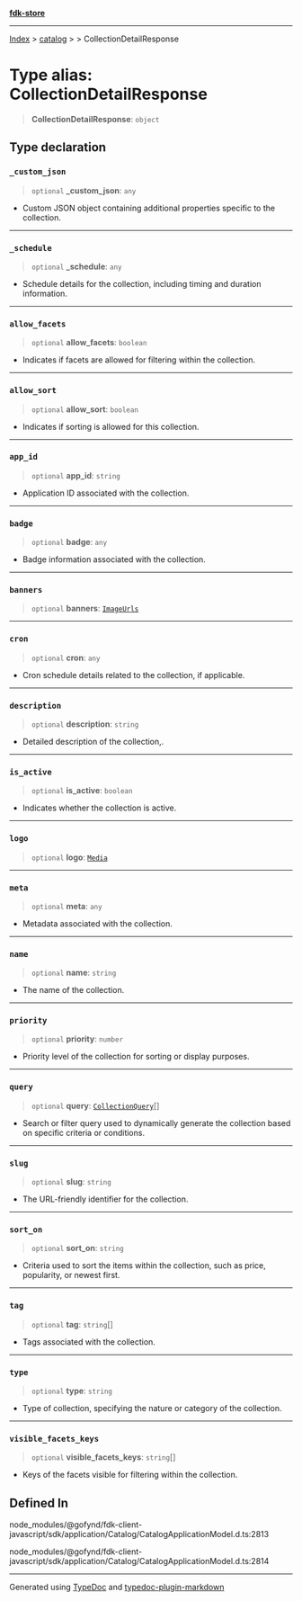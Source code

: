 [**fdk-store**](../../../README.md)
***

[Index](../../../API.md) > [catalog](../../README.md) > [<internal>](../README.md) > CollectionDetailResponse

# Type alias: CollectionDetailResponse

> **CollectionDetailResponse**: `object`

## Type declaration

### `_custom_json`

> `optional` **\_custom\_json**: `any`

- Custom JSON object containing additional
properties specific to the collection.

***

### `_schedule`

> `optional` **\_schedule**: `any`

- Schedule details for the collection,
including timing and duration information.

***

### `allow_facets`

> `optional` **allow\_facets**: `boolean`

- Indicates if facets are allowed for
filtering within the collection.

***

### `allow_sort`

> `optional` **allow\_sort**: `boolean`

- Indicates if sorting is allowed for this collection.

***

### `app_id`

> `optional` **app\_id**: `string`

- Application ID associated with the collection.

***

### `badge`

> `optional` **badge**: `any`

- Badge information associated with the collection.

***

### `banners`

> `optional` **banners**: [`ImageUrls`](../../../brands/internal_/type-aliases/type-alias.ImageUrls.md)

***

### `cron`

> `optional` **cron**: `any`

- Cron schedule details related to the collection,
if applicable.

***

### `description`

> `optional` **description**: `string`

- Detailed description of the collection,.

***

### `is_active`

> `optional` **is\_active**: `boolean`

- Indicates whether the collection is active.

***

### `logo`

> `optional` **logo**: [`Media`](../../../brands/internal_/type-aliases/type-alias.Media.md)

***

### `meta`

> `optional` **meta**: `any`

- Metadata associated with the collection.

***

### `name`

> `optional` **name**: `string`

- The name of the collection.

***

### `priority`

> `optional` **priority**: `number`

- Priority level of the collection for sorting
or display purposes.

***

### `query`

> `optional` **query**: [`CollectionQuery`](type-alias.CollectionQuery.md)[]

- Search or filter query used to
dynamically generate the collection based on specific criteria or conditions.

***

### `slug`

> `optional` **slug**: `string`

- The URL-friendly identifier for the collection.

***

### `sort_on`

> `optional` **sort\_on**: `string`

- Criteria used to sort the items within the
collection, such as price, popularity, or newest first.

***

### `tag`

> `optional` **tag**: `string`[]

- Tags associated with the collection.

***

### `type`

> `optional` **type**: `string`

- Type of collection, specifying the nature or
category of the collection.

***

### `visible_facets_keys`

> `optional` **visible\_facets\_keys**: `string`[]

- Keys of the facets visible for
filtering within the collection.

## Defined In

node\_modules/@gofynd/fdk-client-javascript/sdk/application/Catalog/CatalogApplicationModel.d.ts:2813

node\_modules/@gofynd/fdk-client-javascript/sdk/application/Catalog/CatalogApplicationModel.d.ts:2814

***
Generated using [TypeDoc](https://typedoc.org/) and [typedoc-plugin-markdown](https://www.npmjs.com/package/typedoc-plugin-markdown)
